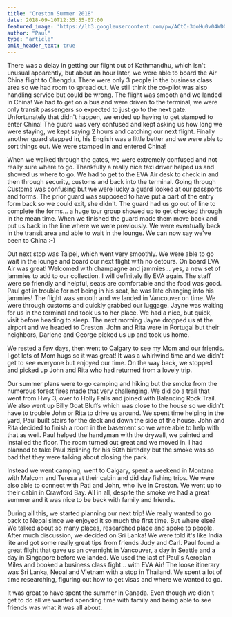 ```yaml
---
title: "Creston Summer 2018"
date: 2018-09-10T12:35:55-07:00
featured_image: 'https://lh3.googleusercontent.com/pw/ACtC-3doHu0v04WDO1b7soi64hl4TaKb80GhsfK4YN1ary3QmYJNJgRdOUJE3gA0a2vSptMpwWAETnxx7IbhmJuQPMARmIwh9n46ZqRgnM64Z8drUwYendUdUJlL67mL3zSwDuFIc2JKKUmx8F_uu8GzTVoPlw=w1470-h822-no'
author: "Paul"
type: "article"
omit_header_text: true
---
```


There was a delay in getting our flight out of Kathmandhu, which isn't unusual apparently, but about an hour later, we were able to board the Air China flight to Chengdu.  There were only 3 people in the business class area so we had room to spread out.  We still think the co-pilot was also handling service but could be wrong.  The flight was smooth and we landed in China!  We had to get on a bus and were driven to the terminal, we were only transit passengers so expected to just go to the next gate.  Unfortunately that didn't happen, we ended up having to get stamped to enter China!  The guard was very confused and kept asking us how long we were staying, we kept saying 2 hours and catching our next flight.  Finally another guard stepped in, his English was a little better and we were able to sort things out.  We were stamped in and entered China!  

When we walked through the gates, we were extremely confused and not really sure where to go.  Thankfully a really nice taxi driver helped us and showed us where to go.  We had to get to the EVA Air desk to check in and then through security, customs and back into the terminal.   Going through Customs was confusing but we were lucky a guard looked at our passports and forms.  The prior guard was supposed to have put a part of the entry form back so we could exit, she didn't.  The guard had us go out of line to complete the forms... a huge tour group showed up to get checked through in the mean time.  When we finished the guard made them move back and put us back in the line where we were previously.  We were eventually back in the transit area and able to wait in the lounge.  We can now say we've been to China :-)  

Out next stop was Taipei, which went very smoothly.  We were able to go wait in the lounge and board our next flight with no detours.  On board EVA Air was great!  Welcomed with champagne and jammies... yes, a new set of jammies to add to our collection.  I will definitely fly EVA again.  The staff were so friendly and helpful, seats are comfortable and the food was good.  Paul got in trouble for not being in his seat, he was late changing into his jammies!  The flight was smooth and we landed in Vancouver on time.  We were through customs and quickly grabbed our luggage.  Jayne was waiting for us in the terminal and took us to her place.  We had a nice, but quick, visit before heading to sleep.  The next morning Jayne dropped us at the airport and we headed to Creston.  John and Rita were in Portugal but their neighbors, Darlene and George picked us up and took us home.  

We rested a few days, then went to Calgary to see my Mom and our friends.  I got lots of Mom hugs so it was great!  It was a whirlwind time and we didn't get to see everyone but enjoyed our time.  On the way back, we stopped and picked up John and Rita who had returned from a lovely trip.  

Our summer plans were to go camping and hiking but the smoke from the numerous forest fires made that very challenging.  We did do a trail that went from Hwy 3, over to Holly Falls and joined with Balancing Rock Trail.  We also went up Billy Goat Bluffs which was close to the house so we didn't have to trouble John or Rita to drive us around.  We spent time helping in the yard, Paul built stairs for the deck and down the side of the house.  John and Rita decided to finish a room in the basement so we were able to help with that as well.  Paul helped the handyman with the drywall, we painted and installed the floor.  The room turned out great and we moved in.  I had planned to take Paul ziplining for his 50th birthday but the smoke was so bad that they were talking about closing the park.  

Instead we went camping, went to Calgary, spent a weekend in Montana with Malcom and Teresa at their cabin and did day fishing trips.  We were also able to connect with Pati and John, who live in Creston.  We went up to their cabin in Crawford Bay.  All in all, despite the smoke we had a great summer and it was nice to be back with family and friends.  

During all this, we started planning our next trip!  We really wanted to go back to Nepal since we enjoyed it so much the first time.   But where else?  We talked about so many places, researched place and spoke to people.  After much discussion, we decided on Sri Lanka!  We were told it's like India lite and got some really great tips from friends Judy and Carl.  Paul found a great flight that gave us an overnight in Vancouver, a day in Seattle and a day in Singapore before we landed.  We used the last of Paul's Aeroplan Miles and booked a business class fight... with EVA Air!  The loose itinerary was Sri Lanka, Nepal and Vietnam with a stop in Thailand.  We spent a lot of time researching, figuring out how to get visas and where we wanted to go.  

It was great to have spent the summer in Canada.  Even though we didn't get to do all we wanted spending time with family and being able to see friends was what it was all about.  